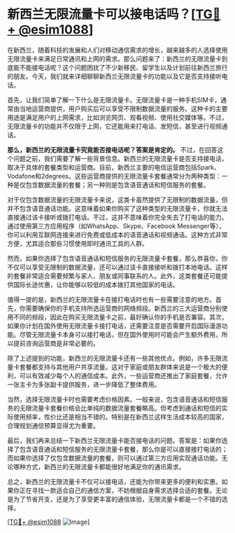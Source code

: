 # 新西兰无限流量卡可以接电话吗？[[TG💪+ @esim1088](https://t.me/s/esim1088)]

在新西兰，随着科技的发展和人们对移动通信需求的增长，越来越多的人选择使用无限流量卡来满足日常通讯和上网的需求。那么问题来了：新西兰的无限流量卡到底能不能接电话呢？这个问题困扰了不少新移民、留学生以及计划前往新西兰旅行的朋友。今天，我们就来详细聊聊新西兰无限流量卡的功能以及它是否支持接听电话。

首先，让我们简单了解一下什么是无限流量卡。无限流量卡是一种手机SIM卡，通常由当地运营商提供，用户购买后可以享受不限制数据流量的服务。这种卡的主要用途是满足用户的上网需求，比如浏览网页、观看视频、使用社交媒体等。不过，无限流量卡的功能并不仅限于上网，它还能用来打电话、发短信，甚至进行视频通话。

**那么，新西兰的无限流量卡究竟能否接电话呢？答案是肯定的。** 不过，在回答这个问题之前，我们需要了解一些背景信息。新西兰的无限流量卡是否支持接电话，取决于具体的套餐类型和运营商。目前，新西兰主要的电信运营商包括Spark、Vodafone和2degrees。这些运营商提供的无限流量卡套餐通常分为两种类型：一种是仅包含数据流量的套餐；另一种则是包含语音通话和短信服务的套餐。

对于仅包含数据流量的无限流量卡来说，这类卡虽然提供了无限制的数据流量，但并不包含语音通话功能。这意味着如果你购买了这种类型的无限流量卡，你就无法直接通过该卡接听或拨打电话。不过，这并不意味着你完全失去了打电话的能力。通过使用第三方应用程序（如WhatsApp、Skype、Facebook Messenger等），你可以利用互联网连接来进行免费或低成本的语音通话和视频通话。这种方式非常方便，尤其适合那些习惯使用即时通讯工具的人群。

然而，如果你选择了包含语音通话和短信服务的无限流量卡套餐，那么恭喜你，你不仅可以享受无限制的数据流量，还可以通过该卡直接接听和拨打本地电话。这样的套餐非常适合需要频繁与家人、朋友或同事联系的人。此外，这类套餐还可能提供国际长途优惠，让你能够以较低的成本拨打其他国家的电话。

值得一提的是，新西兰的无限流量卡在接打电话时也有一些需要注意的地方。首先，你需要确保你的手机支持所选运营商的网络频段。新西兰的三大运营商分别使用不同的频段，因此在购买无限流量卡之前，最好确认你的手机是否兼容。其次，如果你计划在国外使用无限流量卡接打电话，还需要注意是否需要开启国际漫游功能。尽管无限流量卡本身可以接打电话，但在国外使用时可能会产生额外费用，所以提前咨询运营商是非常必要的。

除了上述提到的功能，新西兰的无限流量卡还有一些其他优点。例如，许多无限流量卡套餐都支持与其他用户共享流量。这对于家庭或朋友群体来说是一个极大的便利，可以有效减少每个人的通信成本。此外，一些运营商还推出了家庭套餐，允许一张主卡为多张副卡提供服务，进一步降低了整体费用。

当然，选择无限流量卡时也需要考虑价格因素。一般来说，包含语音通话和短信服务的无限流量卡套餐价格会比单纯的数据流量套餐略高。但考虑到通话和短信的实际使用频率，性价比还是相当不错的。特别是在新西兰这样生活成本较高的国家，合理规划通信预算显得尤为重要。

最后，我们再来总结一下新西兰无限流量卡能否接电话的问题。答案是：如果你选择了包含语音通话和短信服务的无限流量卡套餐，那么你是可以直接接打电话的；而如果你选择了仅包含数据流量的套餐，则可以通过第三方应用实现通话功能。无论哪种方式，新西兰的无限流量卡都能很好地满足你的通讯需求。

总之，新西兰的无限流量卡不仅可以接电话，还能为你带来更多的便利和实惠。如果你正在寻找一款适合自己的通信方案，不妨根据自身需求选择合适的套餐。无论是为了节省开支，还是为了享受更丰富的通信体验，无限流量卡都是一个不错的选择。

[[TG💪+ @esim1088](https://t.me/s/esim1088) ![Image](https://i.postimg.cc/4NQfJmqS/Snipaste-2025-05-13-00-14-12.png)]